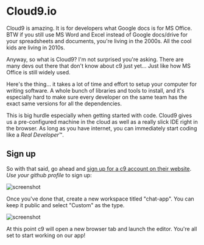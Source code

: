 # Cloud9.io

Cloud9 is amazing. It is for developers what Google docs is for MS Office. BTW if you still use MS Word and Excel instead of Google docs/drive for your spreadsheets and documents, you're living in the 2000s. All the cool kids are living in 2010s.

Anyway, so what is Cloud9? I'm not surprised you're asking. There are many devs out there that don't know about c9 just yet... Just like how MS Office is still widely used.

Here's the thing... it takes a lot of time and effort to setup your computer for writing software. A whole bunch of libraries and tools to install, and it's especially hard to make sure every developer on the same team has the exact same versions for all the dependencies.

This is big hurdle especially when getting started with code. Cloud9 gives us a pre-configured machine in the cloud as well as a really slick IDE right in the browser. As long as you have internet, you can immediately start coding like a _Real Developer_&trade;.

## Sign up

So with that said, go ahead and [sign up for a c9 account on their website](https://c9.io/web/sign-up/free). _Use your github profile_ to sign up:

![screenshot](http://d.pr/i/T611/3KkIT0na+)

Once you've done that, create a new workspace titled "chat-app". You can keep it public and select "Custom" as the type.

![screenshot](http://d.pr/i/9z1n/3MvoUudv+)

At this point c9 will open a new browser tab and launch the editor. You're all set to start working on our app!
